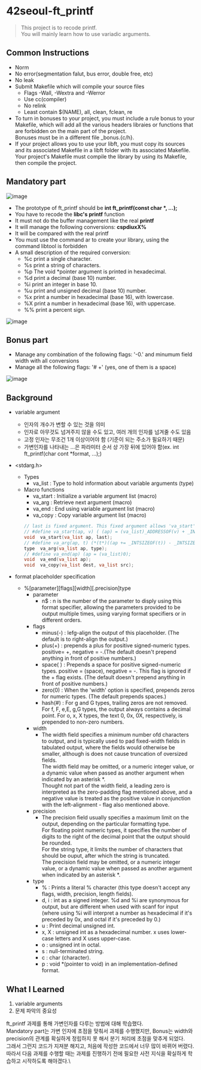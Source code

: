 # 42seoul-ft_printf
> This project is to recode printf.\
You will mainly learn how to use variadic arguments.

## Common Instructions
- Norm
- No error(segmentation falut, bus error, double free, etc)
- No leak
- Submit Makefile which will compile your source files
  - Flags -Wall, -Wextra and -Werror
  - Use cc(compiler)
  - No relink
  - Least contain $(NAME), all, clean, fclean, re
- To turn in bonuses to your project, you must include a rule bonus to your Makefile, which will add all the various headers libraies or functions that are forbidden on the main part of the project.\
Bonuses must be in a different file _bonus.{c/h}.
- If your project allows you to use your libft, you must copy its sources and its associated Makefile in a libft folder with its associated Makefile.\
Your project's Makefile must compile the library by using its Makefile, then compile the project.

## Mandatory part
![image](https://user-images.githubusercontent.com/74703501/144169956-8dbbf4c3-72f2-457a-974b-e7fd75057ceb.png)
- The prototype of ft_printf should be <b>int ft_printf(const char *, ...);</b>
- You have to recode the <b>libc's printf</b> function
- It must not do the buffer management like the real <b>printf</b>
- It will manage the following conversions: <b>cspdiuxX%</b>
- It will be compared with the real printf
- You must use the command ar to create your library, using the command libtool is forbidden
- A small description of the required conversion:
  - %c print a single character.
  - %s print a string of characters.
  - %p The void *pointer argument is printed in hexadecimal.
  - %d print a decimal (base 10) number.
  - %i print an integer in base 10.
  - %u print and unsigned decimal (base 10) number.
  - %x print a number in hexadecimal (base 16), with lowercase.
  - %X print a number in hexadecimal (base 16), with uppercase.
  - %% print a percent sign.
  
![image](https://user-images.githubusercontent.com/74703501/144170728-07118ff8-feb9-4816-913c-c1a5c7e7dc53.png)

## Bonus part
- Manage any combination of the following flags: '-0.' and minumum field width with all conversions
- Manage all the following flags: '# +' (yes, one of them is a space)

![image](https://user-images.githubusercontent.com/74703501/144170869-df95335f-8477-4d95-a0f3-a1e630e53962.png)

## Background
- variable argument
  - 인자의 개수가 변할 수 있는 것을 의미
  - 인자로 아무것도 넘겨주지 않을 수도 있고, 여러 개의 인자를 넘겨줄 수도 있음
  - 고정 인자는 무조건 1개 이상이어야 함 (기준이 되는 주소가 필요하기 때문)
  - 가변인자를 나타내는 ...은 파라미터 순서 상 가장 뒤에 있어야 함(ex. int ft_printf(char cont *format, ...);)
  
- <stdarg.h>
  - Types
    - va_list : Type to hold information about variable arguments (type)
  - Macro functions
    - va_start : Initialize a variable argument list (macro)
    - va_arg : Retrieve next argument (macro)
    - va_end : End using variable argument list (macro)
    - va_copy : Copy variable argument list (macro)
    ```c
    // last is fixed argument. This fixed argument allows 'va_start' to determine the location of the first variable argument
    // #define va_start(ap, v) ( (ap) = (va_list)_ADDRESSOF(v) + _INTSIZEOF(v))
    void  va_start(va_list ap, last);
    // #define va_arg(ap, t) (*(t*)((ap += _INTSIZEOF(t)) - _INTSIZEOF(T)))
    type  va_arg(va_list ap, type);
    // #define va_end(ap) (ap = (va_list)0);
    void  va_end(va_list ap);
    void  va_copy(va_list dest, va_list src);
    ```
  
- format placeholder specification
  - %[parameter][flags][width][.precision]type
    - parameter
      - n$ : n is the number of the parameter to disply using this format specifier, allowing the parameters provided to be output multiple times, using varying format specifiers or in different orders.
    - flags
      - minus(-) : lefg-align the output of this placeholder. (The default is to right-align the output.)
      - plus(+) : prepends a plus for positive signed-numeric types. positive= +, negative = -.(The default doesn't prepend anything in front of positive numbers.)
      - space( ) : Prepends a space for positive signed-numeric types. positive = (space), negative = -. This flag is ignored if the + flag exists. (The default doesn't prepend anything in front of positive numbers.)
      - zero(0) : When the 'width' option is specified, prepends zeros for numeric types. (The default prepends spaces.)
      - hash(#) : For g and G types, trailing zeros are not removed. For f, F, e,E, g,G types, the output always contains a decimal point. For o, x, X types, the text 0, 0x, 0X, respectively, is prepended to non-zero numbers.
    - width
      - The width field specifies a minimum number ofd characters to output, and is typically used to pad fixed-width fields in tabulated output, where the fields would otherwise be smaller, although is does not cause truncation of oversized fields.\
      The width field may be omitted, or a numeric integer value, or a dynamic value when passed as another argument when indicated by an asterisk *.\
      Thought not part of the width field, a leading zero is interpreted as the zero-padding flag mentioned above, and a negative value is treated as the positive value in conjunction with the left-alignment - flag also mentioned above.
    - precision
      - The precision field usually specifies a maximum limit on the output, depending on the particular formatting type.\
      For floating point numeric types, it specifies the number of digits to the right of the decimal point that the output should be rounded.\
      For the string type, it limits the number of characters that should be ouput, after which the string is truncated.\
      The precision field may be omitted, or a numeric integer value, or a dynamic value when passed as another argument when indicated by an asterisk *.
    - type
      - % : Prints a literal % character (this type doesn't accept any flags, width, precision, length fields).
      - d, i : int as a signed integer. %d and %i are synonymous for output, but are different when used with scanf for input (where using %i will interpret a number as hexadecimal if it's preceded by 0x, and octal if it's preceded by 0.)
      - u : Print decimal unsigned int.
      - x, X : unsigned int as a hexadecimal number. x uses lower-case letters and X uses upper-case.
      - o : unsigned int in octal.
      - s : null-terminated string.
      - c : char (character).
      - p : void *(pointer to void) in an implementation-defined format.

## What I Learned
1. variable arguments
2. 문제 파악의 중요성

ft_printf 과제를 통해 가변인자를 다루는 방법에 대해 학습했다.\
Mandatory part는 가변 인자에 초점을 맞춰서 과제를 수행했지만, Bonus는 width와 precision의 관계를 확실하게 정립하지 못 해서 분기 처리에 초점을 맞추게 되었다.\
그래서 그런지 코드가 지져분 해지고, 처음에 작성한 코드에서 너무 많이 바뀌어 버렸다.\
따라서 다음 과제를 수행할 때는 과제를 진행하기 전에 필요한 사전 지식을 확실하게 학습하고 시작하도록 해야겠다.\
